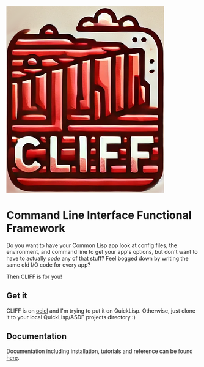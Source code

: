 ![CLIFF logo](cliff.png)

# Command Line Interface Functional Framework

Do you want to have your Common Lisp app look at config files, the environment,
and command line to get your app's options, but don't want to have to actually
_code_ any of that stuff? Feel bogged down by writing the same old I/O code for
every app?

Then CLIFF is for you!

## Get it

CLIFF is on [ocicl](https://github.com/ocicl/ocicl) and I'm trying to put it on
QuickLisp. Otherwise, just clone it to your local QuickLisp/ASDF projects
directory :)

## Documentation

Documentation including installation, tutorials and reference can be found
[here](https://djha-skin.github.io/cliff).
